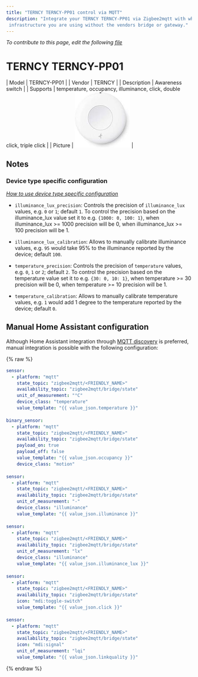```yaml
---
title: "TERNCY TERNCY-PP01 control via MQTT"
description: "Integrate your TERNCY TERNCY-PP01 via Zigbee2mqtt with whatever smart home
 infrastructure you are using without the vendors bridge or gateway."
---
```


*To contribute to this page, edit the following
[file](https://github.com/Koenkk/zigbee2mqtt.io/blob/master/docs/devices/TERNCY-PP01.md)*

# TERNCY TERNCY-PP01

| Model | TERNCY-PP01  |
| Vendor  | TERNCY  |
| Description | Awareness switch |
| Supports | temperature, occupancy, illuminance, click, double click, triple click |
| Picture | ![TERNCY TERNCY-PP01](../images/devices/TERNCY-PP01.jpg) |

## Notes


### Device type specific configuration
*[How to use device type specific configuration](../information/configuration.md)*


* `illuminance_lux_precision`: Controls the precision of `illuminance_lux` values, e.g. `0` or `1`; default `1`.
To control the precision based on the illuminance_lux value set it to e.g. `{1000: 0, 100: 1}`,
when illuminance_lux >= 1000 precision will be 0, when illuminance_lux >= 100 precision will be 1.
* `illuminance_lux_calibration`: Allows to manually calibrate illuminance values,
e.g. `95` would take 95% to the illuminance reported by the device; default `100`.


* `temperature_precision`: Controls the precision of `temperature` values,
e.g. `0`, `1` or `2`; default `2`.
To control the precision based on the temperature value set it to e.g. `{30: 0, 10: 1}`,
when temperature >= 30 precision will be 0, when temperature >= 10 precision will be 1.
* `temperature_calibration`: Allows to manually calibrate temperature values,
e.g. `1` would add 1 degree to the temperature reported by the device; default `0`.


## Manual Home Assistant configuration
Although Home Assistant integration through [MQTT discovery](../integration/home_assistant) is preferred,
manual integration is possible with the following configuration:


{% raw %}
```yaml
sensor:
  - platform: "mqtt"
    state_topic: "zigbee2mqtt/<FRIENDLY_NAME>"
    availability_topic: "zigbee2mqtt/bridge/state"
    unit_of_measurement: "°C"
    device_class: "temperature"
    value_template: "{{ value_json.temperature }}"

binary_sensor:
  - platform: "mqtt"
    state_topic: "zigbee2mqtt/<FRIENDLY_NAME>"
    availability_topic: "zigbee2mqtt/bridge/state"
    payload_on: true
    payload_off: false
    value_template: "{{ value_json.occupancy }}"
    device_class: "motion"

sensor:
  - platform: "mqtt"
    state_topic: "zigbee2mqtt/<FRIENDLY_NAME>"
    availability_topic: "zigbee2mqtt/bridge/state"
    unit_of_measurement: "-"
    device_class: "illuminance"
    value_template: "{{ value_json.illuminance }}"

sensor:
  - platform: "mqtt"
    state_topic: "zigbee2mqtt/<FRIENDLY_NAME>"
    availability_topic: "zigbee2mqtt/bridge/state"
    unit_of_measurement: "lx"
    device_class: "illuminance"
    value_template: "{{ value_json.illuminance_lux }}"

sensor:
  - platform: "mqtt"
    state_topic: "zigbee2mqtt/<FRIENDLY_NAME>"
    availability_topic: "zigbee2mqtt/bridge/state"
    icon: "mdi:toggle-switch"
    value_template: "{{ value_json.click }}"

sensor:
  - platform: "mqtt"
    state_topic: "zigbee2mqtt/<FRIENDLY_NAME>"
    availability_topic: "zigbee2mqtt/bridge/state"
    icon: "mdi:signal"
    unit_of_measurement: "lqi"
    value_template: "{{ value_json.linkquality }}"
```
{% endraw %}


